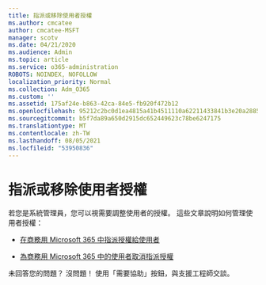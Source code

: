 ```yaml
---
title: 指派或移除使用者授權
ms.author: cmcatee
author: cmcatee-MSFT
manager: scotv
ms.date: 04/21/2020
ms.audience: Admin
ms.topic: article
ms.service: o365-administration
ROBOTS: NOINDEX, NOFOLLOW
localization_priority: Normal
ms.collection: Adm_O365
ms.custom: ''
ms.assetid: 175af24e-b863-42ca-84e5-fb920f472b12
ms.openlocfilehash: 95212c2bc0d1ea4815a41b4511110a62211433841b3e20a28856773a3d42884d
ms.sourcegitcommit: b5f7da89a650d2915dc652449623c78be6247175
ms.translationtype: MT
ms.contentlocale: zh-TW
ms.lasthandoff: 08/05/2021
ms.locfileid: "53950836"
---
```

# <a name="assign-or-remove-user-licenses"></a>指派或移除使用者授權

若您是系統管理員，您可以視需要調整使用者的授權。 這些文章說明如何管理使用者授權：
  
- [在商務用 Microsoft 365 中指派授權給使用者](https://docs.microsoft.com/azure/active-directory/fundamentals/license-users-groups?context=azure/active-directory/users-groups-roles/context/ugr-context)

- [為商務用 Microsoft 365 中的使用者取消指派授權](https://docs.microsoft.com/azure/active-directory/fundamentals/license-users-groups?context=azure/active-directory/users-groups-roles/context/ugr-context#remove-a-license)

未回答您的問題？ 沒問題！ 使用「需要協助」按鈕，與支援工程師交談。